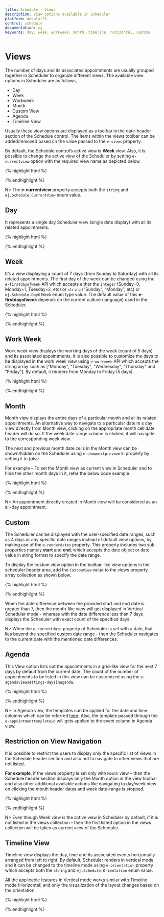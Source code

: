```yaml
---
title: Schedule - Views
description: View options available in Scheduler
platform: AngularJS
control: schedule
documentation: ug
keywords: day, week, workweek, month, timeline, horizontal, custom  
---
```

# Views

The number of days and its associated appointments are usually grouped together in Scheduler to organize different views. The available view options in Scheduler are as follows,

* Day
* Week
* Workweek
* Month
* Custom View
* Agenda
* Timeline View

Usually these view options are displayed as a toolbar in the date-header section of the Schedule control. The items within the views toolbar can be added/removed based on the value passed to the `e-views` property. 

By default, the Schedule control’s active view is **Week** view. Also, it is possible to change the active view of the Scheduler by setting `e-currentview` option with the required view name as depicted below.

{% highlight html %}

<!DOCTYPE html>
<html lang="en" xmlns="http://www.w3.org/1999/xhtml" ng-app="ScheduleApp">
<head>
    <!-- Dependency file references -->
</head>
<body>
    <div ng-controller="ScheduleCtrl">
        <ej-schedule id="Schedule1" e-width="100%" e-height="525px" e-views="views" e-currentview="workweek">
        </ej-schedule>
    </div>
    <script type="text/javascript">
        angular.module('ScheduleApp', ['ejangular']).controller('ScheduleCtrl', function ($scope) {
            $scope.views = ["Day", "WorkWeek"];
        });
    </script>
</body>
</html>

{% endhighlight %}

N> The **e-currentview** property accepts both the `string` and `ej.Schedule.CurrentView` enum value.

## Day 

It represents a single day Scheduler view (single date display) with all its related appointments.

{% highlight html %}

<!DOCTYPE html>
<html lang="en" xmlns="http://www.w3.org/1999/xhtml" ng-app="ScheduleApp">
<head>
    <!-- Dependency file references -->
</head>
<body>
    <div ng-controller="ScheduleCtrl">
        <ej-schedule id="Schedule1" e-width="100%" e-height="525px" e-currentview="currentview" e-currentdate="setDate" e-appointmentsettings-datasource="appointments">
        </ej-schedule>
    </div>
    <script type="text/javascript">
        angular.module('ScheduleApp', ['ejangular']).controller('ScheduleCtrl', function ($scope) {
            // Set the Active view
            $scope.currentview = ej.Schedule.CurrentView.Day;
            //Array of JSON data configure in dataSource
            $scope.appointments = [{
                Id: 1,
                Subject: "Music Class",
                StartTime: new Date(2017, 1, 7, 6, 0, 0),
                EndTime: new Date(2017, 1, 7, 7, 0, 0)
            }, {
                Id: 2,
                Subject: "School",
                StartTime: new Date(2017, 1, 7, 9, 0, 0),
                EndTime: new Date(2017, 1, 7, 14, 30, 0)
            }];
            $scope.setDate = new Date(2017, 1, 7);
        });
    </script>
</body>
</html>

{% endhighlight %}

## Week

It’s a view displaying a count of 7 days (from Sunday to Saturday) with all its related appointments. The first day of the week can be changed using the `e-firstdayofweek` API which accepts either the `integer` (Sunday=0, Monday=1, Tuesday=2, etc) or `string` (“Sunday”, “Monday”, etc) or `ej.Schedule.DayOfWeek` enum type value. The default value of this **e-firstdayofweek** depends on the current culture (language) used in the Scheduler.

{% highlight html %}

<!DOCTYPE html>
<html lang="en" xmlns="http://www.w3.org/1999/xhtml" ng-app="ScheduleApp">
<head>
    <!-- Dependency file references -->
</head>
<body>
    <div ng-controller="ScheduleCtrl">
        <ej-schedule id="Schedule1" e-width="100%" e-height="525px" e-currentview="currentview" e-currentdate="setDate" e-firstdayofweek="firstDayOfWeek" e-appointmentsettings-datasource="appointments">
        </ej-schedule>
    </div>
    <script type="text/javascript">
        angular.module('ScheduleApp', ['ejangular']).controller('ScheduleCtrl', function ($scope) {
            // Set the Active view
            $scope.currentview = ej.Schedule.CurrentView.Week;
            // Configure the week start day(First day of week)
            $scope.firstDayOfWeek = ej.Schedule.DayOfWeek.Monday,
            //Array of JSON data configure in dataSource
            $scope.appointments = [{
                Id: 1,
                Subject: "Music Class",
                StartTime: new Date(2017, 1, 7, 6, 0, 0),
                EndTime: new Date(2017, 1, 7, 7, 0, 0)
            }, {
                Id: 2,
                Subject: "School",
                StartTime: new Date(2017, 1, 7, 9, 0, 0),
                EndTime: new Date(2017, 1, 7, 14, 30, 0)
            }];
            $scope.setDate = new Date(2017, 1, 7);
        });
    </script>
</body>
</html>

{% endhighlight %}

## Work Week 

Work week view displays the working days of the week (count of 5 days) and its associated appointments. It is also possible to customize the days to be displayed in the work week view using `e-workweek` API which accepts the string array such as ["Monday", "Tuesday", "Wednesday", "Thursday" and "Friday"]. By default, it renders from Monday to Friday (5 days).

{% highlight html %}

<!DOCTYPE html>
<html lang="en" xmlns="http://www.w3.org/1999/xhtml" ng-app="ScheduleApp">
<head>
    <!-- Dependency file references -->
</head>
<body>
    <div ng-controller="ScheduleCtrl">
        <ej-schedule id="Schedule1" e-width="100%" e-height="525px" e-currentview="currentview" e-currentdate="setDate" e-workweek="workweek" e-appointmentsettings-datasource="appointments">
        </ej-schedule>
    </div>
    <script type="text/javascript">
        angular.module('ScheduleApp', ['ejangular']).controller('ScheduleCtrl', function ($scope) {
            // Set the Active view
            $scope.currentview = ej.Schedule.CurrentView.Workweek;
            // Configure the week start day(First day of week)
            $scope.workweek = ["Monday", "Tuesday", "Thursday", "Friday", "Saturday"];
            //Array of JSON data configure in dataSource
            $scope.appointments = [{
                Id: 1,
                Subject: "Music Class",
                StartTime: new Date(2017, 1, 7, 6, 0, 0),
                EndTime: new Date(2017, 1, 7, 7, 0, 0)
            }, {
                Id: 2,
                Subject: "School",
                StartTime: new Date(2017, 1, 7, 9, 0, 0),
                EndTime: new Date(2017, 1, 7, 14, 30, 0)
            }];
            $scope.setDate = new Date(2017, 1, 7);
        });
    </script>
</body>
</html>

{% endhighlight %}

## Month

Month view displays the entire days of a particular month and all its related appointments. An alternative way to navigate to a particular date in a day view directly from Month view, clicking on the appropriate month cell date header will do so. If the week date range column is clicked, it will navigate to the corresponding week view.

The next and previous month date cells in the Month view can be shown/hidden on the Scheduler using `e-shownextprevmonth` property by setting it to *false*.

For example – To set the Month view as current view in Scheduler and to hide the other month days in it, refer the below code example.

{% highlight html %}

<!DOCTYPE html>
<html lang="en" xmlns="http://www.w3.org/1999/xhtml" ng-app="ScheduleApp">
<head>
    <!-- Dependency file references -->
</head>
<body>
    <div ng-controller="ScheduleCtrl">
        <ej-schedule id="Schedule1" e-width="100%" e-height="525px" e-currentview="currentview" e-currentdate="setDate" e-shownextprevmonth="false" e-appointmentsettings-datasource="appointments">
        </ej-schedule>
    </div>
    <script type="text/javascript">
        angular.module('ScheduleApp', ['ejangular']).controller('ScheduleCtrl', function ($scope) {
            // Set the Active view
            $scope.currentview = ej.Schedule.CurrentView.Month;
            //Array of JSON data configure in dataSource
            $scope.appointments = [{
                Id: 1,
                Subject: "Music Class",
                StartTime: new Date(2017, 1, 7, 6, 0, 0),
                EndTime: new Date(2017, 1, 7, 7, 0, 0)
            }, {
                Id: 2,
                Subject: "School",
                StartTime: new Date(2017, 1, 7, 9, 0, 0),
                EndTime: new Date(2017, 1, 7, 14, 30, 0)
            }];
            $scope.setDate = new Date(2017, 1, 7);
        });
    </script>
</body>
</html>

{% endhighlight %}

N> An appointment directly created in Month view will be considered as an all-day appointment.

## Custom

The Scheduler can be displayed with the user-specified date ranges, such as 4 days or any specific date ranges instead of default view options, by making use of the `e-renderdates` property. This property includes two sub properties namely **start** and **end**, which accepts the date object or date value in string format to specify the date range. 

To display the custom view option in the toolbar-like view options in the scheduler header area, add the `CustomView` value to the views property array collection as shown below. 

{% highlight html %}

<!DOCTYPE html>
<html lang="en" xmlns="http://www.w3.org/1999/xhtml" ng-app="ScheduleApp">
<head>
    <!-- Dependency file references -->
</head>
<body>
    <div ng-controller="ScheduleCtrl">
        <ej-schedule id="Schedule1" e-width="100%" e-height="525px" e-views="views" e-currentview="currentview" e-currentdate="setDate" e-renderdates="renderDates" e-appointmentsettings-datasource="appointments">
        </ej-schedule>
    </div>
    <script type="text/javascript">
        angular.module('ScheduleApp', ['ejangular']).controller('ScheduleCtrl', function ($scope) {
            // We can add the "CustomView" in views collection
            $scope.views = ["Day", "Week", "WorkWeek", "Month", "CustomView"];
            // Configure the custom date
            $scope.renderDates = {
                // Render start date 
                start: new Date(2015, 11, 6),
                // Render end date 
                end: new Date(2015, 11, 9)
            };
            // Set the Active view
            $scope.currentview = ej.Schedule.CurrentView.CustomView;
            //Array of JSON data configure in dataSource
            $scope.appointments = [{
                Id: 1,
                Subject: "Music Class",
                StartTime: new Date(2017, 1, 7, 6, 0, 0),
                EndTime: new Date(2017, 1, 7, 7, 0, 0)
            }, {
                Id: 2,
                Subject: "School",
                StartTime: new Date(2017, 1, 7, 9, 0, 0),
                EndTime: new Date(2017, 1, 7, 14, 30, 0)
            }];
            $scope.setDate = new Date(2017, 1, 7);
        });
    </script>
</body>
</html>

{% endhighlight %}

When the date difference between the provided start and end date is greater than 7, then the month-like view will get displayed in Vertical Scheduler mode - whereas with the date difference less than 7 days displays the Scheduler with exact count of the specified days.

N> When the `e-currentdate` property of Scheduler is set with a date, that lies beyond the specified custom date range - then the Scheduler navigates to the current date with the mentioned date differences.  

## Agenda

This View option lists out the appointments in a grid-like view for the next 7 days by default from the current date. The count of the number of appointments to be listed in this view can be customized using the `e-agendaviewsettings-daysinagenda`.

{% highlight html %}

<!DOCTYPE html>
<html lang="en" xmlns="http://www.w3.org/1999/xhtml" ng-app="ScheduleApp">
<head>
    <!-- Dependency file references -->
</head>
<body>
    <div ng-controller="ScheduleCtrl">
        <ej-schedule id="Schedule1" e-width="100%" e-height="525px" e-currentview="currentview" e-agendaviewsettings-daysinagenda="daysCount" e-currentdate="setDate" e-appointmentsettings-datasource="appointments">
        </ej-schedule>
    </div>
    <script type="text/javascript">
        angular.module('ScheduleApp', ['ejangular']).controller('ScheduleCtrl', function ($scope) {
            //Set the Active view
            $scope.currentview = ej.Schedule.CurrentView.Agenda;
            //Next 5 days Appointments lists out from current date
            $scope.daysCount = 5;
            //Array of JSON data configure in dataSource
            $scope.appointments = [{
                Id: 1,
                Subject: "Music Class",
                StartTime: new Date(2017, 1, 7, 6, 0, 0),
                EndTime: new Date(2017, 1, 7, 7, 0, 0)
            }, {
                Id: 2,
                Subject: "School",
                StartTime: new Date(2017, 1, 7, 9, 0, 0),
                EndTime: new Date(2017, 1, 7, 14, 30, 0)
            }];
            $scope.setDate = new Date(2017, 1, 7);
        });
    </script>
</body>
</html>

{% endhighlight %}

N> In Agenda view, the templates can be applied for the date and time columns which can be referred [here](/angularjs/schedule/templates). Also, the template passed through the `e-appointmenttemplateid` will gets applied to the event column in Agenda view.

## Restriction on View Navigation

It is possible to restrict the users to display only the specific list of views in the Schedule header section and also not to navigate to other views that are not listed. 

**For example**, if the views property is set only with `Month` view – then the Schedule header section displays only the Month option in the view toolbar and also other additional available actions like navigating to day/week view on clicking the month header dates and week date-range is stopped.

{% highlight html %}

<!DOCTYPE html>
<html lang="en" xmlns="http://www.w3.org/1999/xhtml" ng-app="ScheduleApp">
<head>
    <!-- Dependency file references -->
</head>
<body>
    <div ng-controller="ScheduleCtrl">
        <ej-schedule id="Schedule1" e-width="100%" e-height="525px" e-views="views" e-currentdate="setDate" e-appointmentsettings-datasource="appointments">
        </ej-schedule>
    </div>
    <script type="text/javascript">
        angular.module('ScheduleApp', ['ejangular']).controller('ScheduleCtrl', function ($scope) {
            $scope.views = ["Month"];
            //Array of JSON data configure in dataSource
            $scope.appointments = [{
                Id: 1,
                Subject: "Music Class",
                StartTime: new Date(2017, 1, 7, 6, 0, 0),
                EndTime: new Date(2017, 1, 7, 7, 0, 0)
            }, {
                Id: 2,
                Subject: "School",
                StartTime: new Date(2017, 1, 7, 9, 0, 0),
                EndTime: new Date(2017, 1, 7, 14, 30, 0)
            }];
            $scope.setDate = new Date(2017, 1, 7);
        });
    </script>
</body>
</html>

{% endhighlight %}

N> Even though Week view is the active view in Scheduler by default, if it is not listed in the views collection – then the first listed option in the views collection will be taken as current view of the Scheduler.

## Timeline View

Timeline view displays the day, time and its associated events horizontally arranged from left to right. By default, Scheduler renders in vertical mode and it can be changed to the timeline mode using `e-orientation` property which accepts both the `string` and `ej.Schedule.Orientation` enum value.

All the applicable features in Vertical mode works similar with Timeline mode (Horizontal) and only the visualization of the layout changes based on the orientation.

{% highlight html %}

<!DOCTYPE html>
<html lang="en" xmlns="http://www.w3.org/1999/xhtml" ng-app="ScheduleApp">
<head>
    <!-- Dependency file references -->
</head>
<body>
    <div ng-controller="ScheduleCtrl">
        <ej-schedule id="Schedule1" e-width="100%" e-height="525px" e-orientation="orientation" e-currentdate="setDate" e-appointmentsettings-datasource="appointments">
        </ej-schedule>
    </div>
    <script type="text/javascript">
        angular.module('ScheduleApp', ['ejangular']).controller('ScheduleCtrl', function ($scope) {
            //set the timeline (horizontal) view
            $scope.orientation = ej.Schedule.Orientation.Horizontal;
            //Array of JSON data configure in dataSource
            $scope.appointments = [{
                Id: 1,
                Subject: "Music Class",
                StartTime: new Date(2017, 1, 7, 6, 0, 0),
                EndTime: new Date(2017, 1, 7, 7, 0, 0)
            }, {
                Id: 2,
                Subject: "School",
                StartTime: new Date(2017, 1, 7, 9, 0, 0),
                EndTime: new Date(2017, 1, 7, 14, 30, 0)
            }];
            $scope.setDate = new Date(2017, 1, 7);
        });
    </script>
</body>
</html>

{% endhighlight %}
